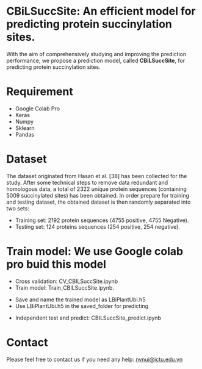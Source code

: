 # CBiLSuccSite: An efficient model for predicting protein succinylation sites.
With the aim of comprehensively studying and improving the prediction performance, we propose a prediction model, called **CBiLSuccSite**, for predicting protein succinylation sites.
# Requirement
- Google Colab Pro
- Keras
- Numpy
- Sklearn
- Pandas
# Dataset
The dataset originated from Hasan et al. [38] has been collected for the study. After some technical steps to remove data redundant and homologous data, a total of 2322 unique protein sequences (containing 5009 succinylated sites) has been obtained. 
In order prepare for training and testing dataset, the obtained dataset is then randomly separated into two sets: 
-  Training set: 2192 protein sequences (4755 positive, 4755 Negative).
-  Testing set: 124 proteins sequences (254 positive, 254 negative).

# Train model: We use Google colab pro buid this model
  -  Cross validation: CV_CBILSuccSite.ipynb
  -  Train model: Train_CBILSuccSite.ipynb.
  + Save and name the trained model as LBiPlantUbi.h5
  + Use LBiPlantUbi.h5 in the saved_folder for predicting
- Independent test and predict: CBILSuccSite_predict.ipynb

# Contact
Please feel free to contact us if you need any help: nvnui@ictu.edu.vn
